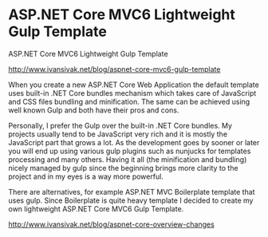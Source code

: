 # ASP.NET Core MVC6 Lightweight Gulp Template
ASP.NET Core MVC6 Lightweight Gulp Template

<a href="http://www.ivansivak.net/blog/aspnet-core-mvc6-gulp-template" target="_blank">http://www.ivansivak.net/blog/aspnet-core-mvc6-gulp-template</a>

<p>
When you create a new ASP.NET Core Web Application the default template uses built-in .NET Core bundles mechanism which takes care of JavaScript and CSS files bundling and minification. The same can be achieved using well known Gulp and both have their pros and cons.
</p>

<p>
Personally, I prefer the Gulp over the built-in .NET Core bundles. My projects usually tend to be JavaScript very rich and it is mostly the JavaScript part that grows a lot. As the development goes by sooner or later you will end up using various gulp plugins such as nunjucks for templates processing and many others. Having it all (the minification and bundling) nicely managed by gulp since the beginning brings more clarity to the project and in my eyes is a way more powerful.
</p>

<p>
There are alternatives, for example ASP.NET MVC Boilerplate template that uses gulp. Since Boilerplate is quite heavy template I decided to create my own lightweight ASP.NET Core MVC6 Gulp Template.
</p>

<a href="http://www.ivansivak.net/blog/aspnet-core-overview-changes" target="_blank">http://www.ivansivak.net/blog/aspnet-core-overview-changes</a>